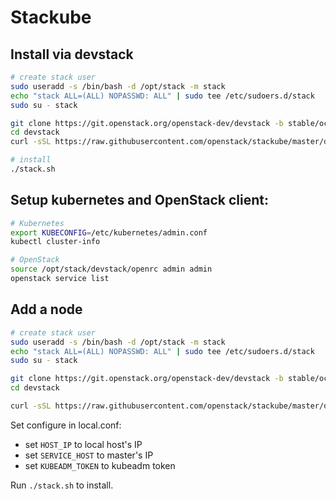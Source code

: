 # Stackube

## Install via devstack

```sh
# create stack user
sudo useradd -s /bin/bash -d /opt/stack -m stack
echo "stack ALL=(ALL) NOPASSWD: ALL" | sudo tee /etc/sudoers.d/stack
sudo su - stack

git clone https://git.openstack.org/openstack-dev/devstack -b stable/ocata
cd devstack
curl -sSL https://raw.githubusercontent.com/openstack/stackube/master/devstack/local.conf.sample -o local.conf

# install
./stack.sh
```

## Setup kubernetes and OpenStack client:

```sh
# Kubernetes
export KUBECONFIG=/etc/kubernetes/admin.conf
kubectl cluster-info

# OpenStack
source /opt/stack/devstack/openrc admin admin
openstack service list
```

## Add a node

```sh
# create stack user
sudo useradd -s /bin/bash -d /opt/stack -m stack
echo "stack ALL=(ALL) NOPASSWD: ALL" | sudo tee /etc/sudoers.d/stack
sudo su - stack

git clone https://git.openstack.org/openstack-dev/devstack -b stable/ocata
cd devstack

curl -sSL https://raw.githubusercontent.com/openstack/stackube/master/devstack/local.conf.node.sample -o local.conf
```

Set configure in local.conf:

- set `HOST_IP` to local host's IP
- set `SERVICE_HOST` to master's IP
- set `KUBEADM_TOKEN` to kubeadm token

Run `./stack.sh` to install.

